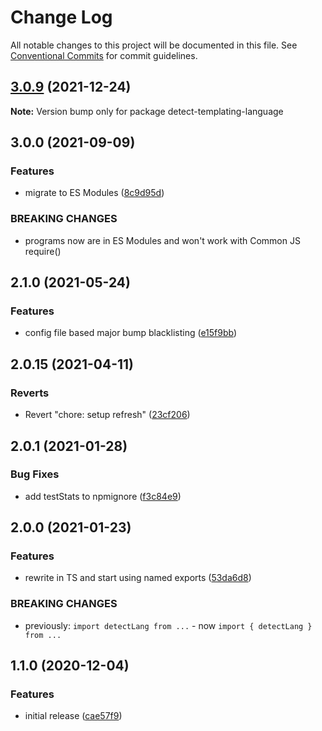 # Change Log

All notable changes to this project will be documented in this file.
See [Conventional Commits](https://conventionalcommits.org) for commit guidelines.

## [3.0.9](https://github.com/codsen/codsen/compare/detect-templating-language@3.0.7...detect-templating-language@3.0.9) (2021-12-24)

**Note:** Version bump only for package detect-templating-language





## 3.0.0 (2021-09-09)

### Features

- migrate to ES Modules ([8c9d95d](https://github.com/codsen/codsen/commit/8c9d95d5dea0b769c2f070397141918a4893d575))

### BREAKING CHANGES

- programs now are in ES Modules and won't work with Common JS require()

## 2.1.0 (2021-05-24)

### Features

- config file based major bump blacklisting ([e15f9bb](https://github.com/codsen/codsen/commit/e15f9bba1c4fd5f847ac28b3f38fa6ee633f5dca))

## 2.0.15 (2021-04-11)

### Reverts

- Revert "chore: setup refresh" ([23cf206](https://github.com/codsen/codsen/commit/23cf206970a087ff0fa04e61f94d919f59ab3881))

## 2.0.1 (2021-01-28)

### Bug Fixes

- add testStats to npmignore ([f3c84e9](https://github.com/codsen/codsen/commit/f3c84e95afc5514214312f913692d85b2e12eb29))

## 2.0.0 (2021-01-23)

### Features

- rewrite in TS and start using named exports ([53da6d8](https://github.com/codsen/codsen/commit/53da6d8e298453e3b10289227be6dfbbbefe8bce))

### BREAKING CHANGES

- previously: `import detectLang from ...` - now `import { detectLang } from ...`

## 1.1.0 (2020-12-04)

### Features

- initial release ([cae57f9](https://git.sr.ht/~royston/codsen/commit/cae57f9bc879a144a28e9e94d13364e3634d7c9f))
